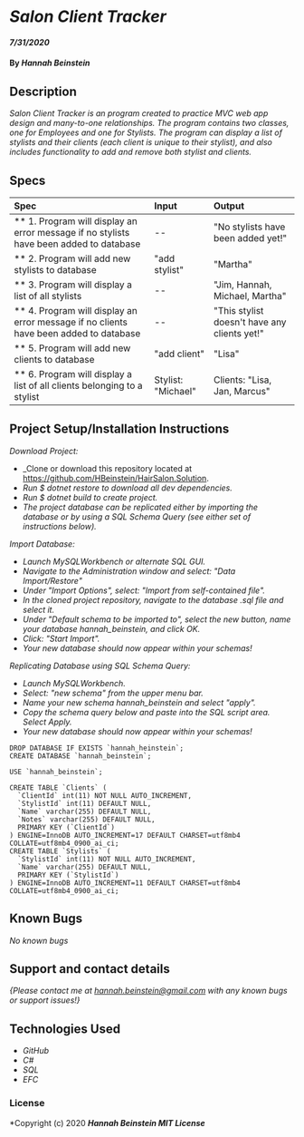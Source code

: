 # _Salon Client Tracker_

#### _7/31/2020_

#### By _**Hannah Beinstein**_

## Description

_Salon Client Tracker is an program created to practice MVC web app design and many-to-one relationships. The program contains two classes, one for Employees and one for Stylists. The program can display a list of stylists and their clients (each client is unique to their stylist), and also includes functionality to add and remove both stylist and clients._

## Specs

| Spec | Input | Output |
| :-------------      | :------------- | :------------- |
| ** 1. Program will display an error message if no stylists have been added to database | -- | "No stylists have been added yet!" |
| ** 2. Program will add new stylists to database | "add stylist" | "Martha" |
| ** 3. Program will display a list of all stylists | -- | "Jim, Hannah, Michael, Martha" |
| ** 4. Program will display an error message if no clients have been added to database | -- | "This stylist doesn't have any clients yet!" |
| ** 5. Program will add new clients to database | "add client" | "Lisa" |
| ** 6. Program will display a list of all clients belonging to a stylist | Stylist: "Michael" | Clients: "Lisa, Jan, Marcus" |

## Project Setup/Installation Instructions

_Download Project:_
* _Clone or download this repository located at https://github.com/HBeinstein/HairSalon.Solution.
* _Run $ dotnet restore to download all dev dependencies._
* _Run $ dotnet build to create project._
* _The project database can be replicated either by importing the database or by using a SQL Schema Query (see either set of instructions below)._

_Import Database:_
* _Launch MySQLWorkbench or alternate SQL GUI._
* _Navigate to the Administration window and select: "Data Import/Restore"_
* _Under "Import Options", select: "Import from self-contained file"._
* _In the cloned project repository, navigate to the database .sql file and select it._
* _Under "Default schema to be imported to", select the new button, name your database hannah_beinstein, and click OK._
* _Click: "Start Import"._
* _Your new database should now appear within your schemas!_

_Replicating Database using SQL Schema Query:_
* _Launch MySQLWorkbench._
* _Select: "new schema" from the upper menu bar._
* _Name your new schema hannah_beinstein and select "apply"._
* _Copy the schema query below and paste into the SQL script area. Select Apply._
* _Your new database should now appear within your schemas!_
```
DROP DATABASE IF EXISTS `hannah_heinstein`;
CREATE DATABASE `hannah_beinstein`;

USE `hannah_beinstein`;

CREATE TABLE `Clients` (
  `ClientId` int(11) NOT NULL AUTO_INCREMENT,
  `StylistId` int(11) DEFAULT NULL,
  `Name` varchar(255) DEFAULT NULL,
  `Notes` varchar(255) DEFAULT NULL,
  PRIMARY KEY (`ClientId`)
) ENGINE=InnoDB AUTO_INCREMENT=17 DEFAULT CHARSET=utf8mb4 COLLATE=utf8mb4_0900_ai_ci;
CREATE TABLE `Stylists` (
  `StylistId` int(11) NOT NULL AUTO_INCREMENT,
  `Name` varchar(255) DEFAULT NULL,
  PRIMARY KEY (`StylistId`)
) ENGINE=InnoDB AUTO_INCREMENT=11 DEFAULT CHARSET=utf8mb4 COLLATE=utf8mb4_0900_ai_ci;
```

 
## Known Bugs

_No known bugs_

## Support and contact details

_{Please contact me at hannah.beinstein@gmail.com with any known bugs or support issues!}_

## Technologies Used

* _GitHub_
* _C#_
* _SQL_
* _EFC_

### License

*Copyright (c) 2020 **_Hannah Beinstein MIT License_**